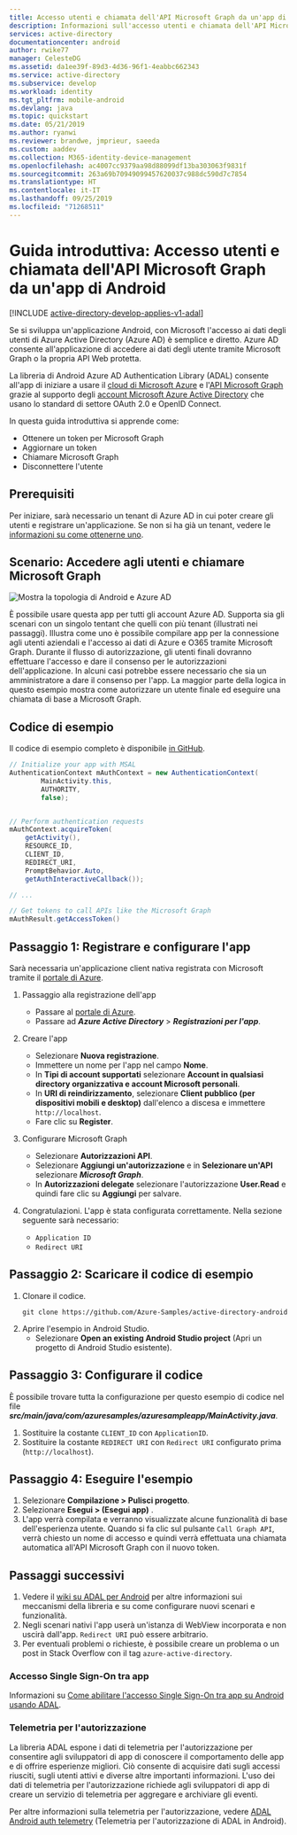 ```yaml
---
title: Accesso utenti e chiamata dell'API Microsoft Graph da un'app di Android | Microsoft Docs
description: Informazioni sull'accesso utenti e chiamata dell'API Microsoft Graph da un'app Android.
services: active-directory
documentationcenter: android
author: rwike77
manager: CelesteDG
ms.assetid: da1ee39f-89d3-4d36-96f1-4eabbc662343
ms.service: active-directory
ms.subservice: develop
ms.workload: identity
ms.tgt_pltfrm: mobile-android
ms.devlang: java
ms.topic: quickstart
ms.date: 05/21/2019
ms.author: ryanwi
ms.reviewer: brandwe, jmprieur, saeeda
ms.custom: aaddev
ms.collection: M365-identity-device-management
ms.openlocfilehash: ac4007cc9379aa98d88099df13ba303063f9831f
ms.sourcegitcommit: 263a69b70949099457620037c988dc590d7c7854
ms.translationtype: HT
ms.contentlocale: it-IT
ms.lasthandoff: 09/25/2019
ms.locfileid: "71268511"
---
```

# <a name="quickstart-sign-in-users-and-call-the-microsoft-graph-api-from-an-android-app"></a>Guida introduttiva: Accesso utenti e chiamata dell'API Microsoft Graph da un'app di Android

[!INCLUDE [active-directory-develop-applies-v1-adal](../../../includes/active-directory-develop-applies-v1-adal.md)]

Se si sviluppa un'applicazione Android, con Microsoft l'accesso ai dati degli utenti di Azure Active Directory (Azure AD) è semplice e diretto. Azure AD consente all'applicazione di accedere ai dati degli utente tramite Microsoft Graph o la propria API Web protetta.

La libreria di Android Azure AD Authentication Library (ADAL) consente all'app di iniziare a usare il [cloud di Microsoft Azure](https://azure.microsoft.com/free/cloud-services/) e l'[API Microsoft Graph](https://developer.microsoft.com/graph) grazie al supporto degli [account Microsoft Azure Active Directory](https://azure.microsoft.com/services/active-directory/) che usano lo standard di settore OAuth 2.0 e OpenID Connect.

In questa guida introduttiva si apprende come:

* Ottenere un token per Microsoft Graph
* Aggiornare un token
* Chiamare Microsoft Graph
* Disconnettere l'utente

## <a name="prerequisites"></a>Prerequisiti

Per iniziare, sarà necessario un tenant di Azure AD in cui poter creare gli utenti e registrare un'applicazione. Se non si ha già un tenant, vedere le [informazioni su come ottenerne uno](quickstart-create-new-tenant.md).

## <a name="scenario-sign-in-users-and-call-the-microsoft-graph"></a>Scenario: Accedere agli utenti e chiamare Microsoft Graph

![Mostra la topologia di Android e Azure AD](./media/quickstart-v1-android/active-directory-android-topology.png)

È possibile usare questa app per tutti gli account Azure AD. Supporta sia gli scenari con un singolo tentant che quelli con più tenant (illustrati nei passaggi). Illustra come uno è possibile compilare app per la connessione agli utenti aziendali e l'accesso ai dati di Azure e O365 tramite Microsoft Graph. Durante il flusso di autorizzazione, gli utenti finali dovranno effettuare l'accesso e dare il consenso per le autorizzazioni dell'applicazione. In alcuni casi potrebbe essere necessario che sia un amministratore a dare il consenso per l'app. La maggior parte della logica in questo esempio mostra come autorizzare un utente finale ed eseguire una chiamata di base a Microsoft Graph.

## <a name="sample-code"></a>Codice di esempio

Il codice di esempio completo è disponibile [in GitHub](https://github.com/Azure-Samples/active-directory-android).

```Java
// Initialize your app with MSAL
AuthenticationContext mAuthContext = new AuthenticationContext(
        MainActivity.this,
        AUTHORITY,
        false);


// Perform authentication requests
mAuthContext.acquireToken(
    getActivity(),
    RESOURCE_ID,
    CLIENT_ID,
    REDIRECT_URI,
    PromptBehavior.Auto,
    getAuthInteractiveCallback());

// ...

// Get tokens to call APIs like the Microsoft Graph
mAuthResult.getAccessToken()
```

## <a name="step-1-register-and-configure-your-app"></a>Passaggio 1: Registrare e configurare l'app

Sarà necessaria un'applicazione client nativa registrata con Microsoft tramite il [portale di Azure](https://portal.azure.com).

1. Passaggio alla registrazione dell'app
    - Passare al [portale di Azure](https://aad.portal.azure.com).
    - Passare ad ***Azure Active Directory*** > ***Registrazioni per l'app***.

2. Creare l'app
    - Selezionare **Nuova registrazione**.
    - Immettere un nome per l'app nel campo **Nome**.
    - In **Tipi di account supportati** selezionare **Account in qualsiasi directory organizzativa e account Microsoft personali**.
    - In **URI di reindirizzamento**, selezionare **Client pubblico (per dispositivi mobili e desktop)** dall'elenco a discesa e immettere `http://localhost`.
    - Fare clic su **Register**.

3. Configurare Microsoft Graph
    - Selezionare **Autorizzazioni API**.
    - Selezionare **Aggiungi un'autorizzazione** e in **Selezionare un'API** selezionare ***Microsoft Graph***.
    - In **Autorizzazioni delegate** selezionare l'autorizzazione **User.Read** e quindi fare clic su **Aggiungi** per salvare.        
    
4. Congratulazioni. L'app è stata configurata correttamente. Nella sezione seguente sarà necessario:
    - `Application ID`
    - `Redirect URI`

## <a name="step-2-get-the-sample-code"></a>Passaggio 2: Scaricare il codice di esempio

1. Clonare il codice.
    ```
    git clone https://github.com/Azure-Samples/active-directory-android
    ```
2. Aprire l'esempio in Android Studio.
    - Selezionare **Open an existing Android Studio project** (Apri un progetto di Android Studio esistente).

## <a name="step-3-configure-your-code"></a>Passaggio 3: Configurare il codice

È possibile trovare tutta la configurazione per questo esempio di codice nel file ***src/main/java/com/azuresamples/azuresampleapp/MainActivity.java***.

1. Sostituire la costante `CLIENT_ID` con `ApplicationID`.
2. Sostituire la costante `REDIRECT URI` con `Redirect URI` configurato prima (`http://localhost`).

## <a name="step-4-run-the-sample"></a>Passaggio 4: Eseguire l'esempio

1. Selezionare **Compilazione > Pulisci progetto**.
2. Selezionare **Esegui > (Esegui app)** .
3. L'app verrà compilata e verranno visualizzate alcune funzionalità di base dell'esperienza utente. Quando si fa clic sul pulsante `Call Graph API`, verrà chiesto un nome di accesso e quindi verrà effettuata una chiamata automatica all'API Microsoft Graph con il nuovo token.

## <a name="next-steps"></a>Passaggi successivi

1. Vedere il [wiki su ADAL per Android](https://github.com/AzureAD/azure-activedirectory-library-for-android/wiki) per altre informazioni sui meccanismi della libreria e su come configurare nuovi scenari e funzionalità.
2. Negli scenari nativi l'app userà un'istanza di WebView incorporata e non uscirà dall'app. `Redirect URI` può essere arbitrario.
3. Per eventuali problemi o richieste, è possibile creare un problema o un post in Stack Overflow con il tag `azure-active-directory`.

### <a name="cross-app-sso"></a>Accesso Single Sign-On tra app

Informazioni su [Come abilitare l'accesso Single Sign-On tra app su Android usando ADAL](howto-v1-enable-sso-android.md).

### <a name="auth-telemetry"></a>Telemetria per l'autorizzazione

La libreria ADAL espone i dati di telemetria per l'autorizzazione per consentire agli sviluppatori di app di conoscere il comportamento delle app e di offrire esperienze migliori. Ciò consente di acquisire dati sugli accessi riusciti, sugli utenti attivi e diverse altre importanti informazioni. L'uso dei dati di telemetria per l'autorizzazione richiede agli sviluppatori di app di creare un servizio di telemetria per aggregare e archiviare gli eventi.

Per altre informazioni sulla telemetria per l'autorizzazione, vedere [ADAL Android auth telemetry](https://github.com/AzureAD/azure-activedirectory-library-for-android/wiki/Telemetry) (Telemetria per l'autorizzazione di ADAL in Android).
